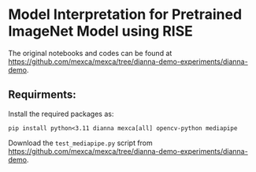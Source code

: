 # Model Interpretation for Pretrained ImageNet Model using RISE

The original notebooks and codes can be found at https://github.com/mexca/mexca/tree/dianna-demo-experiments/dianna-demo.

## Requirments:

Install the required packages as:

`pip install python<3.11 dianna mexca[all] opencv-python mediapipe`

Download the `test_mediapipe.py` script from https://github.com/mexca/mexca/tree/dianna-demo-experiments/dianna-demo.
